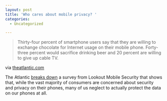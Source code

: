 ```yaml
---
layout: post
title: 'Who cares about mobile privacy? '
categories:
  - Uncategorized

---
```


<div class="posterous_autopost"><div class="posterous_bookmarklet_entry"> <blockquote class="posterous_medium_quote">Thirty-four percent of smartphone users say that they are willing to exchange chocolate for Internet usage on their mobile phone. Forty-three percent would sacrifice drinking beer and 20 percent are willing to give up cable TV.</blockquote>    <div class="posterous_quote_citation">via <a href="http://www.theatlantic.com/technology/archive/2011/06/infographic-do-you-care-about-privacy-on-your-cell-phone/240339/">theatlantic.com</a></div> <p>The Atlantic <a href="http://www.theatlantic.com/technology/archive/2011/06/infographic-do-you-care-about-privacy-on-your-cell-phone/240339/#">breaks down</a> a survey from Lookout Mobile Security that shows that, while the vast majority of consumers are concerned about security and privacy on their phones, many of us neglect to actually protect the data on our phones at all.</p></div></div>
